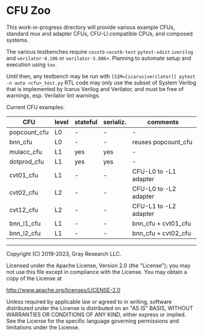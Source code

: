 CFU Zoo
=======

This work-in-progress directory will provide various example CFUs, standard mux and adapter CFUs,
CFU-LI compatible CPUs, and composed systems.

The various testbenches require `cocotb` `cocotb-test` `pytest-xdist` `iverilog`
and `verilator-4.106` or `verilator-5.006+`.
Planning to automate setup and execution using `tox`.

Until then, any testbench may be run with
`
[SIM=[icarus|verilator]] pytest -n auto <cfu>_test.py
`
RTL code may only use the subset of System Verilog that is implemented by Icarus Verilog and
Verilator, and must be free of warnings, esp. Verilator lint warnings.

Current CFU examples:

| CFU          | level | stateful | serializ. | comments              |
|--------------|-------|----------|-----------|-----------------------|
| popcount_cfu | L0    | -        | -         | -                     |
| bnn_cfu      | L0    | -        | -         | reuses popcount_cfu   |
| mulacc_cfu   | L1    | yes      | yes       | -                     |
| dotprod_cfu  | L1    | yes      | yes       | -                     |
| cvt01_cfu    | L1    | -        | -         | CFU-L0 to -L1 adapter |
| cvt02_cfu    | L2    | -        | -         | CFU-L0 to -L2 adapter |
| cvt12_cfu    | L2    | -        | -         | CFU-L1 to -L2 adapter |
| bnn_l1_cfu   | L1    | -        | -         | bnn_cfu + cvt01_cfu   |
| bnn_l2_cfu   | L1    | -        | -         | bnn_cfu + cvt02_cfu   |

* * *

Copyright (C) 2019-2023, Gray Research LLC.

Licensed under the Apache License, Version 2.0 (the "License");
you may not use this file except in compliance with the License.
You may obtain a copy of the License at

   http://www.apache.org/licenses/LICENSE-2.0

Unless required by applicable law or agreed to in writing, software
distributed under the License is distributed on an "AS IS" BASIS,
WITHOUT WARRANTIES OR CONDITIONS OF ANY KIND, either express or implied.
See the License for the specific language governing permissions and
limitations under the License.
